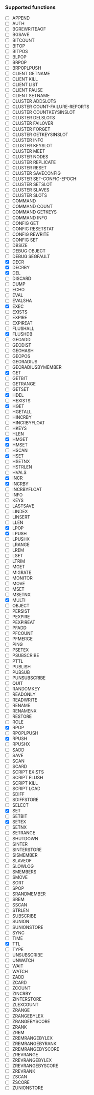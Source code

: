### Supported functions

* [ ] APPEND
* [ ] AUTH
* [ ] BGREWRITEAOF
* [ ] BGSAVE
* [ ] BITCOUNT
* [ ] BITOP
* [ ] BITPOS
* [ ] BLPOP
* [ ] BRPOP
* [ ] BRPOPLPUSH
* [ ] CLIENT GETNAME
* [ ] CLIENT KILL
* [ ] CLIENT LIST
* [ ] CLIENT PAUSE
* [ ] CLIENT SETNAME
* [ ] CLUSTER ADDSLOTS
* [ ] CLUSTER COUNT-FAILURE-REPORTS
* [ ] CLUSTER COUNTKEYSINSLOT
* [ ] CLUSTER DELSLOTS
* [ ] CLUSTER FAILOVER
* [ ] CLUSTER FORGET
* [ ] CLUSTER GETKEYSINSLOT
* [ ] CLUSTER INFO
* [ ] CLUSTER KEYSLOT
* [ ] CLUSTER MEET
* [ ] CLUSTER NODES
* [ ] CLUSTER REPLICATE
* [ ] CLUSTER RESET
* [ ] CLUSTER SAVECONFIG
* [ ] CLUSTER SET-CONFIG-EPOCH
* [ ] CLUSTER SETSLOT
* [ ] CLUSTER SLAVES
* [ ] CLUSTER SLOTS
* [ ] COMMAND
* [ ] COMMAND COUNT
* [ ] COMMAND GETKEYS
* [ ] COMMAND INFO
* [ ] CONFIG GET
* [ ] CONFIG RESETSTAT
* [ ] CONFIG REWRITE
* [ ] CONFIG SET
* [ ] DBSIZE
* [ ] DEBUG OBJECT
* [ ] DEBUG SEGFAULT
* [X] DECR
* [X] DECRBY
* [X] DEL
* [ ] DISCARD
* [ ] DUMP
* [ ] ECHO
* [ ] EVAL
* [ ] EVALSHA
* [X] EXEC
* [ ] EXISTS
* [ ] EXPIRE
* [ ] EXPIREAT
* [ ] FLUSHALL
* [X] FLUSHDB
* [ ] GEOADD
* [ ] GEODIST
* [ ] GEOHASH
* [ ] GEOPOS
* [ ] GEORADIUS
* [ ] GEORADIUSBYMEMBER
* [X] GET
* [ ] GETBIT
* [ ] GETRANGE
* [ ] GETSET
* [X] HDEL
* [ ] HEXISTS
* [X] HGET
* [ ] HGETALL
* [ ] HINCRBY
* [ ] HINCRBYFLOAT
* [ ] HKEYS
* [ ] HLEN
* [X] HMGET
* [X] HMSET
* [ ] HSCAN
* [X] HSET
* [ ] HSETNX
* [ ] HSTRLEN
* [ ] HVALS
* [X] INCR
* [X] INCRBY
* [ ] INCRBYFLOAT
* [ ] INFO
* [ ] KEYS
* [ ] LASTSAVE
* [ ] LINDEX
* [ ] LINSERT
* [ ] LLEN
* [X] LPOP
* [X] LPUSH
* [ ] LPUSHX
* [ ] LRANGE
* [ ] LREM
* [ ] LSET
* [ ] LTRIM
* [ ] MGET
* [ ] MIGRATE
* [ ] MONITOR
* [ ] MOVE
* [ ] MSET
* [ ] MSETNX
* [X] MULTI
* [ ] OBJECT
* [ ] PERSIST
* [ ] PEXPIRE
* [ ] PEXPIREAT
* [ ] PFADD
* [ ] PFCOUNT
* [ ] PFMERGE
* [ ] PING
* [ ] PSETEX
* [ ] PSUBSCRIBE
* [ ] PTTL
* [ ] PUBLISH
* [ ] PUBSUB
* [ ] PUNSUBSCRIBE
* [ ] QUIT
* [ ] RANDOMKEY
* [ ] READONLY
* [ ] READWRITE
* [ ] RENAME
* [ ] RENAMENX
* [ ] RESTORE
* [ ] ROLE
* [X] RPOP
* [ ] RPOPLPUSH
* [X] RPUSH
* [ ] RPUSHX
* [ ] SADD
* [ ] SAVE
* [ ] SCAN
* [ ] SCARD
* [ ] SCRIPT EXISTS
* [ ] SCRIPT FLUSH
* [ ] SCRIPT KILL
* [ ] SCRIPT LOAD
* [ ] SDIFF
* [ ] SDIFFSTORE
* [ ] SELECT
* [X] SET
* [ ] SETBIT
* [X] SETEX
* [ ] SETNX
* [ ] SETRANGE
* [ ] SHUTDOWN
* [ ] SINTER
* [ ] SINTERSTORE
* [ ] SISMEMBER
* [ ] SLAVEOF
* [ ] SLOWLOG
* [ ] SMEMBERS
* [ ] SMOVE
* [ ] SORT
* [ ] SPOP
* [ ] SRANDMEMBER
* [ ] SREM
* [ ] SSCAN
* [ ] STRLEN
* [ ] SUBSCRIBE
* [ ] SUNION
* [ ] SUNIONSTORE
* [ ] SYNC
* [ ] TIME
* [X] TTL
* [ ] TYPE
* [ ] UNSUBSCRIBE
* [ ] UNWATCH
* [ ] WAIT
* [ ] WATCH
* [ ] ZADD
* [ ] ZCARD
* [ ] ZCOUNT
* [ ] ZINCRBY
* [ ] ZINTERSTORE
* [ ] ZLEXCOUNT
* [ ] ZRANGE
* [ ] ZRANGEBYLEX
* [ ] ZRANGEBYSCORE
* [ ] ZRANK
* [ ] ZREM
* [ ] ZREMRANGEBYLEX
* [ ] ZREMRANGEBYRANK
* [ ] ZREMRANGEBYSCORE
* [ ] ZREVRANGE
* [ ] ZREVRANGEBYLEX
* [ ] ZREVRANGEBYSCORE
* [ ] ZREVRANK
* [ ] ZSCAN
* [ ] ZSCORE
* [ ] ZUNIONSTORE
